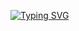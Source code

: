 [![Typing SVG](https://readme-typing-svg.demolab.com?font=Fira+Code&weight=700&size=30&pause=1000&color=BF6AE988&center=true&vCenter=true&width=441&height=56&lines=Excel+TECC+Junior)](https://git.io/typing-svg)

